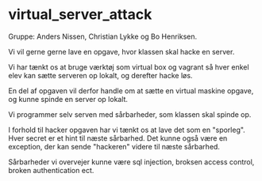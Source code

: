 # virtual_server_attack

Gruppe: Anders Nissen, Christian Lykke og Bo Henriksen.  

Vi vil gerne gerne lave en opgave, hvor klassen skal hacke en server.  

Vi har tænkt os at bruge værktøj som virtual box og vagrant så hver enkel elev kan sætte serveren op lokalt, og derefter hacke løs.  

En del af opgaven vil derfor handle om at sætte en virtual maskine opgave, og kunne spinde en server op lokalt.  

Vi programmer selv serven med sårbarheder, som klassen skal spinde op.  

I forhold til hacker opgaven har vi tænkt os at lave det som en "sporleg". Hver secret er et hint til næste sårbarhed. Det kunne også være en exception, der kan sende "hackeren" videre til næste sårbarhed.  

Sårbarheder vi overvejer kunne være sql injection, broksen access control, broken authentication ect. 
